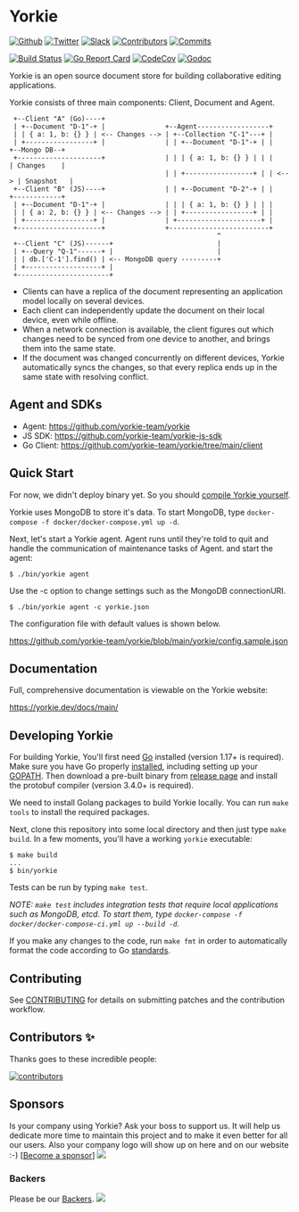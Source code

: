 # Yorkie

[![Github](https://img.shields.io/github/stars/yorkie-team/yorkie.svg?style=social)](https://github.com/yorkie-team/yorkie)
[![Twitter](https://img.shields.io/twitter/follow/team_yorkie.svg?label=Follow)](https://twitter.com/team_yorkie)
[![Slack](https://img.shields.io/badge/chat-on%20Slack-brightgreen.svg?style=social&amp;logo=slack)](https://dev-yorkie.slack.com/)
[![Contributors](https://img.shields.io/github/contributors/yorkie-team/yorkie.svg)](https://github.com/yorkie-team/yorkie/contributors)
[![Commits](https://img.shields.io/github/commit-activity/m/yorkie-team/yorkie.svg)](https://github.com/yorkie-team/yorkie/pulse)

[![Build Status](https://github.com/yorkie-team/yorkie/actions/workflows/ci.yml/badge.svg?branch=main)](https://github.com/yorkie-team/yorkie/actions/workflows/ci.yml)
[![Go Report Card](https://goreportcard.com/badge/github.com/yorkie-team/yorkie)](https://goreportcard.com/report/github.com/yorkie-team/yorkie)
[![CodeCov](https://img.shields.io/codecov/c/github/yorkie-team/yorkie)](https://codecov.io/gh/yorkie-team/yorkie)
[![Godoc](http://img.shields.io/badge/go-documentation-blue.svg?style=flat-square)](https://godoc.org/github.com/yorkie-team/yorkie)


Yorkie is an open source document store for building collaborative editing applications.

Yorkie consists of three main components: Client, Document and Agent.

 ```
  +--Client "A" (Go)----+
  | +--Document "D-1"-+ |               +--Agent------------------+
  | | { a: 1, b: {} } | <-- Changes --> | +--Collection "C-1"---+ |
  | +-----------------+ |               | | +--Document "D-1"-+ | |      +--Mongo DB--+
  +---------------------+               | | | { a: 1, b: {} } | | |      | Changes    |
                                        | | +-----------------+ | | <--> | Snapshot   |
  +--Client "B" (JS)----+               | | +--Document "D-2"-+ | |      +------------+
  | +--Document "D-1"-+ |               | | | { a: 1, b: {} } | | |
  | | { a: 2, b: {} } | <-- Changes --> | | +-----------------+ | |
  | +-----------------+ |               | +---------------------+ |
  +---------------------+               +-------------------------+
                                                     ^
  +--Client "C" (JS)------+                          |
  | +--Query "Q-1"------+ |                          |
  | | db.['C-1'].find() | <-- MongoDB query ---------+
  | +-------------------+ |
  +-----------------------+
 ```

 - Clients can have a replica of the document representing an application model locally on several devices.
 - Each client can independently update the document on their local device, even while offline.
 - When a network connection is available, the client figures out which changes need to be synced from one device to another, and brings them into the same state.
 - If the document was changed concurrently on different devices, Yorkie automatically syncs the changes, so that every replica ends up in the same state with resolving conflict.

## Agent and SDKs

 - Agent: https://github.com/yorkie-team/yorkie
 - JS SDK: https://github.com/yorkie-team/yorkie-js-sdk
 - Go Client: https://github.com/yorkie-team/yorkie/tree/main/client

## Quick Start

For now, we didn't deploy binary yet. So you should [compile Yorkie yourself](#developing-yorkie).

Yorkie uses MongoDB to store it's data. To start MongoDB, type `docker-compose -f docker/docker-compose.yml up -d`.

Next, let's start a Yorkie agent. Agent runs until they're told to quit and handle the communication of maintenance tasks of Agent. and start the agent:

```
$ ./bin/yorkie agent
```

Use the -c option to change settings such as the MongoDB connectionURI.

```
$ ./bin/yorkie agent -c yorkie.json
```

The configuration file with default values is shown below.

https://github.com/yorkie-team/yorkie/blob/main/yorkie/config.sample.json

## Documentation

Full, comprehensive documentation is viewable on the Yorkie website:

https://yorkie.dev/docs/main/

## Developing Yorkie

For building Yorkie, You'll first need [Go](https://golang.org) installed (version 1.17+ is required). Make sure you have Go properly [installed](https://golang.org/doc/install), including setting up your [GOPATH](https://golang.org/doc/code.html#Command). Then download a pre-built binary from [release page](https://github.com/protocolbuffers/protobuf/releases) and install the protobuf compiler (version 3.4.0+ is required).

We need to install Golang packages to build Yorkie locally. You can run `make tools` to install the required packages.

Next, clone this repository into some local directory and then just type `make build`. In a few moments, you'll have a working `yorkie` executable:
```
$ make build
...
$ bin/yorkie
```

Tests can be run by typing `make test`.

*NOTE: `make test` includes integration tests that require local applications
 such as MongoDB, etcd. To start them, type `docker-compose -f
  docker/docker-compose-ci.yml up --build -d`.*

If you make any changes to the code, run `make fmt` in order to automatically format the code according to Go [standards](https://golang.org/doc/effective_go.html#formatting).

## Contributing
See [CONTRIBUTING](CONTRIBUTING.md) for details on submitting patches and the contribution workflow.

## Contributors ✨

Thanks goes to these incredible people:

<a href="https://github.com/yorkie-team/yorkie/graphs/contributors">
  <img src="https://contrib.rocks/image?repo=yorkie-team/yorkie" alt="contributors"/>
</a>

## Sponsors

Is your company using Yorkie? Ask your boss to support us. It will help us dedicate more time to maintain this project and to make it even better for all our users. Also your company logo will show up on here and on our website :-) [[Become a sponsor](https://opencollective.com/yorkie#sponsor)]
<a href="https://opencollective.com/yorkie#sponsor" target="_blank"><img src="https://opencollective.com/yorkie/sponsor.svg?width=890"></a>

### Backers
Please be our [Backers](https://opencollective.com/yorkie#backers).
<a href="https://opencollective.com/yorkie#backers" target="_blank"><img src="https://opencollective.com/yorkie/backers.svg?width=890"></a>
